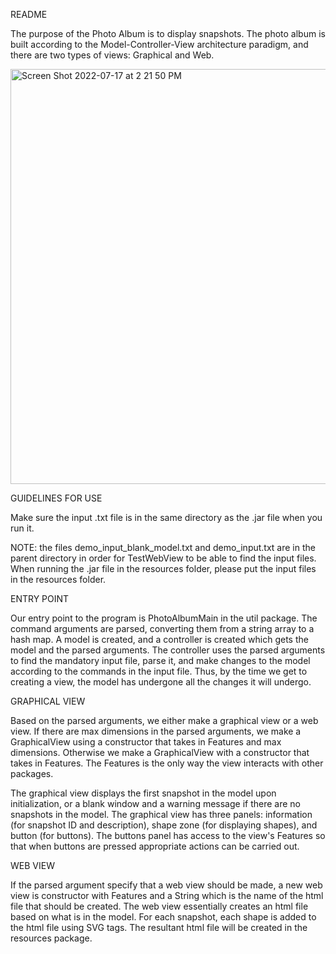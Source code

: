 README

The purpose of the Photo Album is to display snapshots. The photo album is built according to the Model-Controller-View architecture paradigm, and there are two types of views: Graphical and Web.

<img width="664" alt="Screen Shot 2022-07-17 at 2 21 50 PM" src="https://user-images.githubusercontent.com/59405316/179419504-5db4c871-52af-458a-a771-60fe8918ca92.png">

GUIDELINES FOR USE

Make sure the input .txt file is in the same directory as the .jar file when you run it.

NOTE: the files demo_input_blank_model.txt and demo_input.txt are in the parent directory in order for TestWebView to be able to find the input files. When running the .jar file in the resources folder, please put the input files in the resources folder.

ENTRY POINT

Our entry point to the program is PhotoAlbumMain in the util package. The command arguments are parsed, converting them from a string array to a hash map. A model is created, and a controller is created which gets the model and the parsed arguments. The controller uses the parsed arguments to find the mandatory input file, parse it, and make changes to the model according to the commands in the input file. Thus, by the time we get to creating a view, the model has undergone all the changes it will undergo. 

GRAPHICAL VIEW

Based on the parsed arguments, we either make a graphical view or a web view. If there are max dimensions in the parsed arguments, we make a GraphicalView using a constructor that takes in Features and max dimensions. Otherwise we make a GraphicalView with a constructor that takes in Features. The Features is the only way the view interacts with other packages.

The graphical view displays the first snapshot in the model upon initialization, or a blank window and a warning message if there are no snapshots in the model. The graphical view has three panels: information (for snapshot ID and description), shape zone (for displaying shapes), and button (for buttons). The buttons panel has access to the view's Features so that when buttons are pressed appropriate actions can be carried out.

WEB VIEW

If the parsed argument specify that a web view should be made, a new web view is constructor with Features and a String which is the name of the html file that should be created. The web view essentially creates an html file based on what is in the model. For each snapshot, each shape is added to the html file using SVG tags. The resultant html file will be created in the resources package. 
